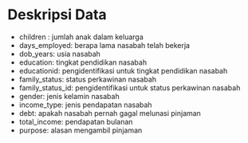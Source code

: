 # Deskripsi Data


 -   children : jumlah anak dalam keluarga
 -  days_employed: berapa lama nasabah telah bekerja
 -   dob_years: usia nasabah
 -  education: tingkat pendidikan nasabah
 -   educationid: pengidentifikasi untuk tingkat pendidikan nasabah
 -   family_status: status perkawinan nasabah
 -   family_status_id: pengidentifikasi untuk status perkawinan nasabah
 -   gender: jenis kelamin nasabah
 -   income_type: jenis pendapatan nasabah
 -   debt: apakah nasabah pernah gagal melunasi pinjaman
 -   total_income: pendapatan bulanan
 -   purpose: alasan mengambil pinjaman


